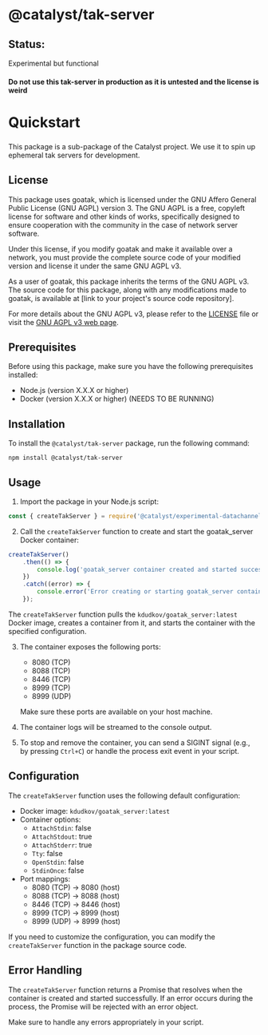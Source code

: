 # @catalyst/tak-server

## Status:

Experimental but functional

#### Do not use this tak-server in production as it is untested and the license is weird

# Quickstart

###

This package is a sub-package of the Catalyst project. We use it to spin up ephemeral tak servers for development.

## License

This package uses goatak, which is licensed under the GNU Affero General Public License (GNU AGPL) version 3. The GNU AGPL is a free, copyleft license for software and other kinds of works, specifically designed to ensure cooperation with the community in the case of network server software.

Under this license, if you modify goatak and make it available over a network, you must provide the complete source code of your modified version and license it under the same GNU AGPL v3.

As a user of goatak, this package inherits the terms of the GNU AGPL v3. The source code for this package, along with any modifications made to goatak, is available at [link to your project's source code repository].

For more details about the GNU AGPL v3, please refer to the [LICENSE](./LICENSE) file or visit the [GNU AGPL v3 web page](https://www.gnu.org/licenses/agpl-3.0.en.html).

## Prerequisites

Before using this package, make sure you have the following prerequisites installed:

- Node.js (version X.X.X or higher)
- Docker (version X.X.X or higher) (NEEDS TO BE RUNNING)

## Installation

To install the `@catalyst/tak-server` package, run the following command:

```
npm install @catalyst/tak-server
```

## Usage

1. Import the package in your Node.js script:

```javascript
const { createTakServer } = require('@catalyst/experimental-datachannel-tak-server');
```

2. Call the `createTakServer` function to create and start the goatak_server Docker container:

```javascript
createTakServer()
    .then(() => {
        console.log('goatak_server container created and started successfully');
    })
    .catch((error) => {
        console.error('Error creating or starting goatak_server container:', error);
    });
```

The `createTakServer` function pulls the `kdudkov/goatak_server:latest` Docker image, creates a container from it, and starts the container with the specified configuration.

3. The container exposes the following ports:

    - 8080 (TCP)
    - 8088 (TCP)
    - 8446 (TCP)
    - 8999 (TCP)
    - 8999 (UDP)

    Make sure these ports are available on your host machine.

4. The container logs will be streamed to the console output.

5. To stop and remove the container, you can send a SIGINT signal (e.g., by pressing `Ctrl+C`) or handle the process exit event in your script.

## Configuration

The `createTakServer` function uses the following default configuration:

- Docker image: `kdudkov/goatak_server:latest`
- Container options:
    - `AttachStdin`: false
    - `AttachStdout`: true
    - `AttachStderr`: true
    - `Tty`: false
    - `OpenStdin`: false
    - `StdinOnce`: false
- Port mappings:
    - 8080 (TCP) -> 8080 (host)
    - 8088 (TCP) -> 8088 (host)
    - 8446 (TCP) -> 8446 (host)
    - 8999 (TCP) -> 8999 (host)
    - 8999 (UDP) -> 8999 (host)

If you need to customize the configuration, you can modify the `createTakServer` function in the package source code.

## Error Handling

The `createTakServer` function returns a Promise that resolves when the container is created and started successfully. If an error occurs during the process, the Promise will be rejected with an error object.

Make sure to handle any errors appropriately in your script.
